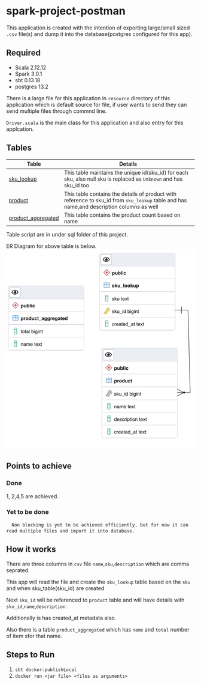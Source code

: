 # spark-project-postman
 This application is created with the intention of exporting large/small sized `.csv` file(s) and dump it into the database(postgres configured for this app). 

## Required

  - Scala 2.12.12
  - Spark 3.0.1
  - sbt  0.13.18
  - postgres 13.2
  
There is a large file for this application in `resource` directory of this application which is default source for file, if user wants to send they can send multiple files through commnd line. 

`Driver.scala` is the main class for this application and also entry for this applcation.

## Tables

| Table | Details |
| ------ | ------ |
| [sku_lookup](https://github.com/amitprasad119/spark-project-postman/blob/master/src/main/sql/sku_lookup.sql) | This table maintains the unique id(sku_id) for each sku, also null sku is replaced as `Unknown` and has sku_id too|
| [product](https://github.com/amitprasad119/spark-project-postman/blob/master/src/main/sql/product.sql) | This table contains the details of product with reference to sku_id from  `sku_lookup` table and has name,and description columns as well |
| [product_aggregated](https://github.com/amitprasad119/spark-project-postman/blob/master/src/main/sql/product_aggregated.sql) | This table contains the product count based on name |

Table script are in under sql folder of this project.

ER Diagram for above table is below.
![alt text](https://github.com/amitprasad119/spark-project-postman/blob/master/ER_diagram.png) 

## Points to achieve
   ### Done
  1, 2,4,5 are achieved.
   ### Yet to be done
      Non blocking is yet to be achieved efficiently, but for now it can read multiple files and import it into database.

## How it works 

There are three columns in `csv` file `name`,`sku`,`description` which are comma seprated.

This app will read the file and create the `sku_lookup` table based on the `sku` and when sku_table(sku_id) are created

Next `sku_id` will be referenced to `product` table and will have details with `sku_id`,`name`,`description`.

Additionally is has created_at metadata also.

Also there is a table `product_aggregated` which has `name` and `total` number of item sfor that name.

## Steps to Run 

 1. ```sbt docker:publishLocal  ```
  2. `docker run <jar file> <files as arguments>`



